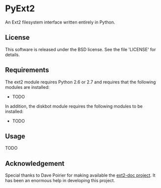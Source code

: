 PyExt2
======
An Ext2 filesystem interface written entirely in Python.


License
-------
This software is released under the BSD license. See the file 'LICENSE' for details.


Requirements
------------
The ext2 module requires Python 2.6 or 2.7 and requires that the following modules are installed:

* TODO

In addition, the diskbot module requires the following modules to be installed:

* TODO


Usage
-----
TODO


Acknowledgement
---------------
Special thanks to Dave Poirier for making available the [ext2-doc project](http://www.nongnu.org/ext2-doc/). It has been an enormous help in developing this project.
